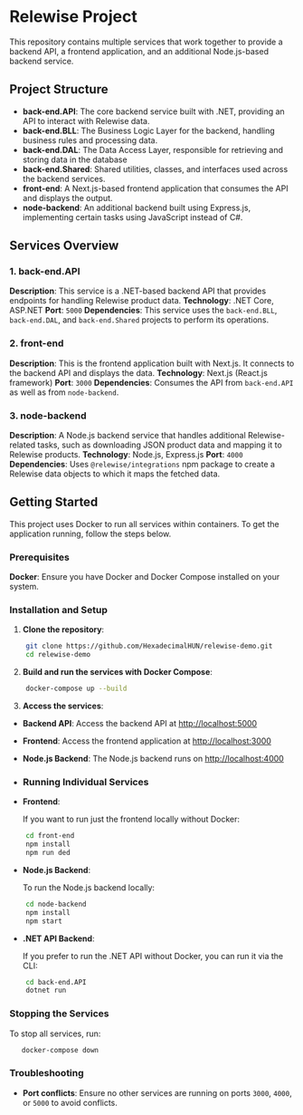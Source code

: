 # Relewise Project 
This repository contains multiple services that work together to provide a backend API, a frontend application, and an additional Node.js-based backend service. 
## Project Structure
 - **back-end.API**: The core backend service built with .NET, providing an API to interact with Relewise data.
 - **back-end.BLL**: The Business Logic Layer for the backend, handling business rules and processing data. 
 - **back-end.DAL**: The Data Access Layer, responsible for retrieving and storing data in the database
 - **back-end.Shared**: Shared utilities, classes, and interfaces used across the backend services. 
 - **front-end**: A Next.js-based frontend application that consumes the API and displays the output. 
 - **node-backend**: An additional backend built using Express.js, implementing certain tasks using JavaScript instead of C#. 
## Services Overview 
### 1. **back-end.API** 
**Description**: This service is a .NET-based backend API that provides endpoints for handling Relewise product data.
 **Technology**: .NET Core, ASP.NET 
 **Port**: `5000` 
 **Dependencies**: This service uses the `back-end.BLL`, `back-end.DAL`, and `back-end.Shared` projects to perform its operations. 
 ### 2. **front-end** 
 **Description**: This is the frontend application built with Next.js. It connects to the backend API and displays the data.
 **Technology**: Next.js (React.js framework) 
 **Port**: `3000` 
 **Dependencies**: Consumes the API from `back-end.API` as well as from `node-backend`. 
 ### 3. **node-backend** 
 **Description**: A Node.js backend service that handles additional Relewise-related tasks, such as downloading JSON product data and mapping it to Relewise products. 
 **Technology**: Node.js, Express.js 
 **Port**: `4000` 
 **Dependencies**: Uses `@relewise/integrations` npm package to create a Relewise data objects to which it maps the fetched data. 
 ## Getting Started 
 This project uses Docker to run all services within containers. To get the application running, follow the steps below. 
 ### Prerequisites
  **Docker**: Ensure you have Docker and Docker Compose installed on your system. 
 ### Installation and Setup 
 1. **Clone the repository**: 
```bash 
	git clone https://github.com/HexadecimalHUN/relewise-demo.git 
	cd relewise-demo
```
2. **Build and run the services with Docker Compose**:
```bash
    docker-compose up --build 
```
3. **Access the services**:

-   **Backend API**: Access the backend API at [http://localhost:5000](http://localhost:5000)
-   **Frontend**: Access the frontend application at [http://localhost:3000](http://localhost:3000)
-   **Node.js Backend**: The Node.js backend runs on [http://localhost:4000](http://localhost:4000)
- ### Running Individual Services

-   **Frontend**:
    
    If you want to run just the frontend locally without Docker:
```bash
    cd front-end
    npm install
    npm run ded
```
   
    
-   **Node.js Backend**:
    
    To run the Node.js backend locally:
    
```bash
    cd node-backend
    npm install
    npm start
```
    
-   **.NET API Backend**:
    
    If you prefer to run the .NET API without Docker, you can run it via the CLI:
    
```bash
	cd back-end.API
	dotnet run
```
    

### Stopping the Services

To stop all services, run:

```bash
   docker-compose down
```

### Troubleshooting

-   **Port conflicts**: Ensure no other services are running on ports `3000`, `4000`, or `5000` to avoid conflicts.
